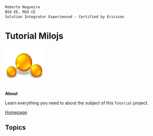 ```
Roberto Nogueira  
BSd EE, MSd CE
Solution Integrator Experienced - Certified by Ericsson
```
# Tutorial Milojs

![tutorial image](images/tutorial.png)

**About**

Learn everything you need to about the subject of this `Tutorial` project.

[Homepage](https://tutorial.com)

## Topics
```
```
